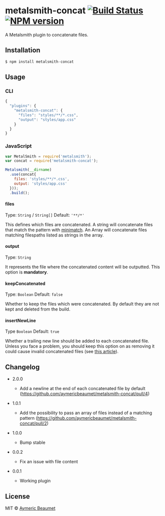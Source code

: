 # metalsmith-concat [![Build Status](https://img.shields.io/travis/aymericbeaumet/metalsmith-concat.svg?style=flat)](https://travis-ci.org/aymericbeaumet/metalsmith-concat) [![NPM version](https://img.shields.io/npm/v/metalsmith-concat.svg?style=flat)](https://www.npmjs.com/metalsmith-concat)

A Metalsmith plugin to concatenate files.

## Installation

```javascript
$ npm install metalsmith-concat
```

## Usage

### CLI

```javascript
{
  "plugins": {
    "metalsmith-concat": {
      "files": "styles/**/*.css",
      "output": "styles/app.css"
    }
  }
}
```

### JavaScript

```javascript
var MetalSmith = require('metalsmith');
var concat = require('metalsmith-concat');

Metalsmith(__dirname)
  .use(concat{
    files: 'styles/**/*.css',
    output: 'styles/app.css'
  }));
  .build();
```

#### files
Type: `String` / `String[]`
Default: `'**/*'`

This defines which files are concatenated. A string will concatenate files that
match the pattern with [minimatch](https://github.com/isaacs/minimatch). An
Array will concatenate files matching filespaths listed as strings in the array.

#### output
Type: `String`

It represents the file where the concatenated content will be outputted. This
option is **mandatory**.

#### keepConcatenated
Type: `Boolean` Default: `false`

Whether to keep the files which were concatenated. By default they are not kept
and deleted from the build.

#### insertNewLine
Type `Boolean` Default: `true`

Whether a trailing new line should be added to each concatenated file. Unless
you face a problem, you should keep this option on as removing it could cause
invalid concatenated files (see [this
article](http://evanhahn.com/newline-necessary-at-the-end-of-javascript-files/)).

## Changelog

* 2.0.0
  * Add a newline at the end of each concatenated file by default
    (https://github.com/aymericbeaumet/metalsmith-concat/pull/4)

* 1.0.1
  * Add the possibility to pass an array of files instead of a matching pattern
    (https://github.com/aymericbeaumet/metalsmith-concat/pull/2)

* 1.0.0
  * Bump stable

* 0.0.2
  * Fix an issue with file content

* 0.0.1
  * Working plugin

## License

MIT © [Aymeric Beaumet](http://beaumet.me)
